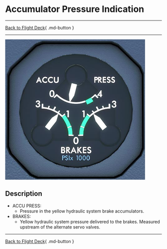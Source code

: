 # Accumulator Pressure Indication

---

[Back to Flight Deck](../index.md){ .md-button }

---

![Accumulator Pressure Indication](../../../assets/a32nx-briefing/front/accu.jpg "Accumulator Pressure Indication")

## Description

- ACCU PRESS:
    - Pressure in the yellow hydraulic system brake accumulators.
- BRAKES:
    - Yellow hydraulic system pressure delivered to the brakes. Measured upstream of the alternate servo valves.

---

[Back to Flight Deck](../index.md){ .md-button }
